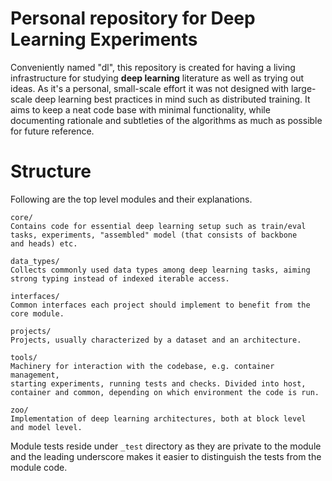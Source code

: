 # Personal repository for Deep Learning Experiments

Conveniently named "dl", this repository is created for having a
living infrastructure for studying **deep learning** literature as
well as trying out ideas. As it's a personal, small-scale effort
it was not designed with large-scale deep learning best practices
in mind such as distributed training. It aims to keep a
neat code base with minimal functionality, while documenting
rationale and subtleties of the algorithms as much as possible for
future reference.

# Structure

Following are the top level modules and their explanations.

```
core/
Contains code for essential deep learning setup such as train/eval
tasks, experiments, "assembled" model (that consists of backbone
and heads) etc.

data_types/
Collects commonly used data types among deep learning tasks, aiming
strong typing instead of indexed iterable access.

interfaces/
Common interfaces each project should implement to benefit from the
core module.

projects/
Projects, usually characterized by a dataset and an architecture.

tools/
Machinery for interaction with the codebase, e.g. container management,
starting experiments, running tests and checks. Divided into host,
container and common, depending on which environment the code is run.

zoo/
Implementation of deep learning architectures, both at block level
and model level.
```

Module tests reside under `_test` directory as they are private to the
module and the leading underscore makes it easier to distinguish the
tests from the module code.
